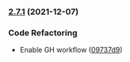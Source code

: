 ### [2.7.1](https://github.com/geokrety/geokrety-website/compare/v2.7.0...v2.7.1) (2021-12-07)


### Code Refactoring

* Enable GH workflow ([09737d9](https://github.com/geokrety/geokrety-website/commit/09737d93a53f9ac0770ea703f98abf991af9e828))
